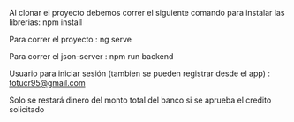 Al clonar el proyecto debemos correr el siguiente comando para instalar las librerias:
npm install

Para correr el proyecto :
ng serve

Para correr el json-server :
npm run backend

Usuario para iniciar sesión (tambien se pueden registrar desde el app) : 
totucr95@gmail.com  

Solo se restará dinero del monto total del banco si se aprueba el credito solicitado
